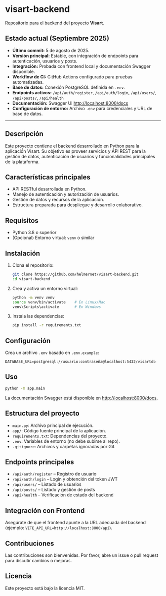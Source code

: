 # visart-backend

Repositorio para el backend del proyecto **Visart**.

## Estado actual (Septiembre 2025)

- **Último commit:** 5 de agosto de 2025.
- **Versión principal:** Estable, con integración de endpoints para autenticación, usuarios y posts.
- **Integración:** Probada con frontend local y documentación Swagger disponible.
- **Workflow de CI:** GitHub Actions configurado para pruebas automatizadas.
- **Base de datos:** Conexión PostgreSQL definida en `.env`.
- **Endpoints activos:** `/api/auth/register`, `/api/auth/login`, `/api/users/`, `/api/posts/`, `/api/health`
- **Documentación:** Swagger UI [http://localhost:8000/docs](http://localhost:8000/docs)
- **Configuración de entorno:** Archivo `.env` para credenciales y URL de base de datos.

---

## Descripción

Este proyecto contiene el backend desarrollado en Python para la aplicación Visart. Su objetivo es proveer servicios y API REST para la gestión de datos, autenticación de usuarios y funcionalidades principales de la plataforma.

## Características principales

- API RESTful desarrollada en Python.
- Manejo de autenticación y autorización de usuarios.
- Gestión de datos y recursos de la aplicación.
- Estructura preparada para despliegue y desarrollo colaborativo.

## Requisitos

- Python 3.8 o superior
- (Opcional) Entorno virtual: `venv` o similar

## Instalación

1. Clona el repositorio:
    ```bash
    git clone https://github.com/helmernet/visart-backend.git
    cd visart-backend
    ```

2. Crea y activa un entorno virtual:
    ```bash
    python -m venv venv
    source venv/bin/activate    # En Linux/Mac
    venv\Scripts\activate       # En Windows
    ```

3. Instala las dependencias:
    ```bash
    pip install -r requirements.txt
    ```

## Configuración

Crea un archivo `.env` basado en `.env.example`:

```dotenv
DATABASE_URL=postgresql://usuario:contraseña@localhost:5432/visartdb
```

## Uso

```bash
python -m app.main
```

La documentación Swagger está disponible en [http://localhost:8000/docs](http://localhost:8000/docs).

## Estructura del proyecto

- `main.py`: Archivo principal de ejecución.
- `app/`: Código fuente principal de la aplicación.
- `requirements.txt`: Dependencias del proyecto.
- `.env`: Variables de entorno (no debe subirse al repo).
- `.gitignore`: Archivos y carpetas ignoradas por Git.

## Endpoints principales

- `/api/auth/register` – Registro de usuario
- `/api/auth/login` – Login y obtención del token JWT
- `/api/users/` – Listado de usuarios
- `/api/posts/` – Listado y gestión de posts
- `/api/health` – Verificación de estado del backend

## Integración con Frontend

Asegúrate de que el frontend apunte a la URL adecuada del backend (ejemplo: `VITE_API_URL=http://localhost:8000/api`).

## Contribuciones

Las contribuciones son bienvenidas. Por favor, abre un issue o pull request para discutir cambios o mejoras.

## Licencia

Este proyecto está bajo la licencia MIT.

```
